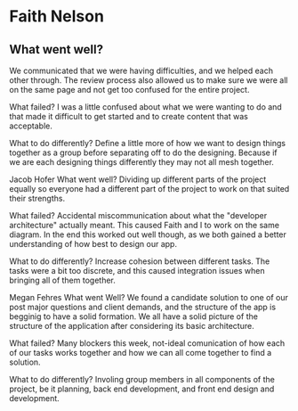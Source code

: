 # Faith Nelson
## What went well?
We communicated that we were having difficulties, and we helped each other through. The review process also allowed us to make sure we were all on the same page and not get too confused for the entire project.

What failed?
I was a little confused about what we were wanting to do and that made it difficult to get started and to create content that was acceptable.

What to do differently?
Define a little more of how we want to design things together as a group before separating off to do the designing. Because if we are each designing things differently they may not all mesh together.

Jacob Hofer
What went well?
Dividing up different parts of the project equally so everyone had a different part of the project to work on that suited their strengths.

What failed?
Accidental miscommunication about what the "developer architecture" actually meant. This caused Faith and I to work on the same diagram. In the end this worked out well though, as we both gained a better understanding of how best to design our app.

What to do differently?
Increase cohesion between different tasks. The tasks were a bit too discrete, and this caused integration issues when bringing all of them together.

Megan Fehres
What went Well?
We found a candidate solution to one of our post major questions and client demands, and the structure of the app is begginig to have a solid formation. We all have a solid picture of the structure of the application after considering its basic architecture.

What failed?
Many blockers this week, not-ideal comunication of how each of our tasks works together and how we can all come together to find a solution.

What to do differently?
Involing group members in all components of the project, be it planning, back end development, and front end design and development.
